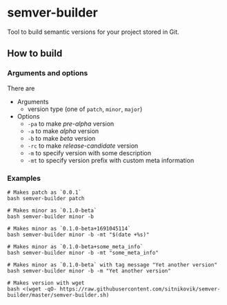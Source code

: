 # semver-builder

Tool to build semantic versions for your project stored in Git.

## How to build

### Arguments and options

There are 
- Arguments
  - version type (one of `patch`, `minor`, `major`)
- Options
  - `-pa` to make *pre-alpha* version
  - `-a` to make *alpha* version
  - `-b` to make *beta* version
  - `-rc` to make *release-candidate* version
  - `-m` to specify version with some description
  - `-mt` to specify version prefix with custom meta information

### Examples

```shell
# Makes patch as `0.0.1`
bash semver-builder patch
```

```shell
# Makes minor as `0.1.0-beta`
bash semver-builder minor -b
```

```shell
# Makes minor as `0.1.0-beta+1691045114`
bash semver-builder minor -b -mt "$(date +%s)"
```

```shell
# Makes minor as `0.1.0-beta+some_meta_info`
bash semver-builder minor -b -mt "some_meta_info"
```

```shell
# Makes minor as `0.1.0-beta` with tag message "Yet another version"
bash semver-builder minor -b -m "Yet another version"
```

```shell
# Makes version with wget
bash <(wget -qO- https://raw.githubusercontent.com/sitnikovik/semver-builder/master/semver-builder.sh) 
```

